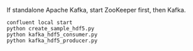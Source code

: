 If standalone Apache Kafka, start ZooKeeper first, then Kafka.

```
confluent local start
python create_sample_hdf5.py
python kafka_hdf5_consumer.py
python kafka_hdf5_producer.py
```
